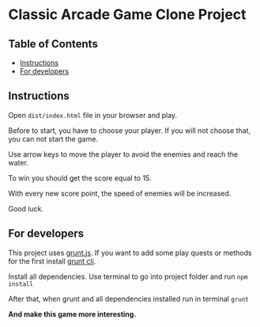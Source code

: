 # Classic Arcade Game Clone Project

## Table of Contents

- [Instructions](#instructions)
- [For developers](#contributing)

## Instructions

Open `dist/index.html` file in your browser and play.

Before to start, you have to choose your player. If you will not choose that, 
you can not start the game.

Use arrow keys to move the player to avoid the enemies and reach the water.

To win you should get the score equal to 15.

With every new score point, the speed of enemies will be increased.

Good luck.


## For developers

This project uses [grunt.js](https://gruntjs.com/getting-started). If you want to add some play quests or methods
for the first install [grunt cli](https://gruntjs.com/using-the-cli).

Install all dependencies. Use terminal to go into project folder and run `npm install`

After that, when grunt and all dependencies installed run in terminal `grunt`

**And make this game more interesting.**  

